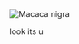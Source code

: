 <!DOCTYPE html>
<html lang="en">
<head>
  <meta charset="UTF-8" />
  <meta name="viewport" content="width=device-width, initial-scale=1" />
  
</head>
<body>
  <img src="https://upload.wikimedia.org/wikipedia/commons/thumb/4/4e/Macaca_nigra_self-portrait_large.jpg/1200px-Macaca_nigra_self-portrait_large.jpg" alt="Macaca nigra" />
  <p>look its u</p>
</body>
</html>

